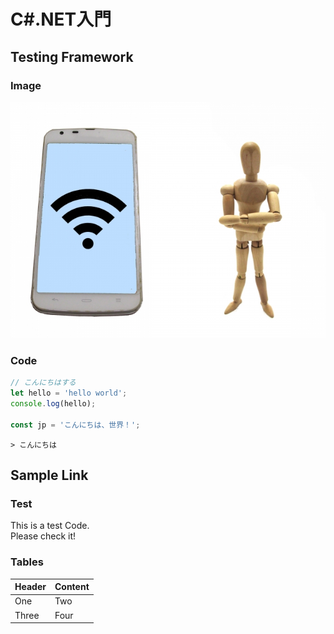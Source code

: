 # C#.NET入門

## Testing Framework

### Image

![image](./image/image.jpg)

### Code

```javascript:sample.js
// こんにちはする
let hello = 'hello world';
console.log(hello);

const jp = 'こんにちは、世界！';
```

```console:実行結果
> こんにちは
```

## Sample Link

### Test

This is a test Code.  
Please check it!

### Tables

| Header | Content |
|---|---|
| One | Two|
| Three| Four |
